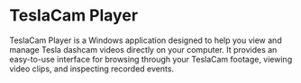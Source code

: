 # TeslaCam Player

TeslaCam Player is a Windows application designed to help you view and manage Tesla dashcam videos directly on your computer.
It provides an easy-to-use interface for browsing through your TeslaCam footage, viewing video clips, and inspecting recorded events.